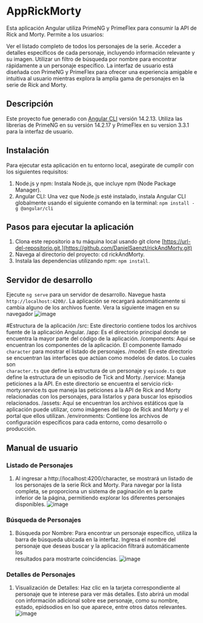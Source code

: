 # AppRickMorty
Esta aplicación Angular utiliza PrimeNG y PrimeFlex para consumir la API de Rick and Morty. Permite a los usuarios:

Ver el listado completo de todos los personajes de la serie.
Acceder a detalles específicos de cada personaje, incluyendo información relevante y su imagen.
Utilizar un filtro de búsqueda por nombre para encontrar rápidamente a un personaje específico.
La interfaz de usuario está diseñada con PrimeNG y PrimeFlex para ofrecer una experiencia amigable e intuitiva al usuario mientras explora la amplia gama de personajes en la serie de Rick and Morty.

## Descripción
Este proyecto fue generado con [Angular CLI](https://github.com/angular/angular-cli) versión 14.2.13. Utiliza las librerias de PrimeNG en su versión 14.2.17 y PrimeFlex en su version 3.3.1 para la interfaz de usuario.

## Instalación
Para ejecutar esta aplicación en tu entorno local, asegúrate de cumplir con los siguientes requisitos:

1. Node.js y npm: Instala Node.js, que incluye npm (Node Package Manager).
2. Angular CLI: Una vez que Node.js esté instalado, instala Angular CLI globalmente usando el siguiente comando en la terminal:  `npm install -g @angular/cli `
   
## Pasos para ejecutar la aplicación
1. Clona este repositorio a tu máquina local usando git clone [https://url-del-repositorio.git.](https://github.com/DanielSaenzt/rickAndMorty.git)
2. Navega al directorio del proyecto: cd rickAndMorty.
3. Instala las dependencias utilizando npm: `npm install`.
   
## Servidor de desarrollo
Ejecute `ng serve` para un servidor de desarrollo. Navegue hasta `http://localhost:4200/`. La aplicación se recargará automáticamente si cambia alguno de los archivos fuente.
Vera la siguiente imagen en su navegador
![image](https://github.com/DanielSaenzt/rickAndMorty/assets/60766477/03251bfb-daf6-46d7-a83f-8e19a4476eb9)

#Estructura de la aplicación
/src: Este directorio contiene todos los archivos fuente de la aplicación Angular.
  /app: Es el directorio principal donde se encuentra la mayor parte del código de la aplicación.
    /components: Aquí se encuentran los componentes de la aplicación. El componente llamado `character` para mostrar el listado de personajes.
    /model: En este directorio se encuentran las interfaces que actúan como modelos de datos. Lo cuales son   
          `character.ts` que define la estructura de un personaje y `episode.ts` que define la estructura de un episodio de Tick and Morty.
    /service: Maneja peticiones a la API. En este directorio se encuentra el servicio 
              rick-morty.service.ts que maneja las peticiones a la API de Rick and Morty relacionadas con los personajes, para listarlos y para buscar los episodios relacionados.
  /assets: Aquí se encuentran los archivos estáticos que la aplicación puede utilizar, como imágenes del logo de Rick and Morty y el portal que ellos utilizan.
  /environments: Contiene los archivos de configuración específicos para cada entorno, como desarrollo o producción.

## Manual de usuario
### Listado de Personajes
1. Al ingresar a http://localhost:4200/character, se mostrará un listado de los personajes de la serie Rick and Morty. Para navegar por la lista completa, se proporciona un sistema de paginación en la parte   
   inferior de la página, permitiendo explorar los diferentes personajes disponibles.
   ![image](https://github.com/DanielSaenzt/rickAndMorty/assets/60766477/46c4e8b6-93bb-4407-9af0-e7c1cd1f2e93)
### Búsqueda de Personajes
1. Búsqueda por Nombre: Para encontrar un personaje específico, utiliza la barra de búsqueda ubicada en la interfaz. Ingresa el nombre del personaje que deseas buscar y la aplicación filtrará automáticamente los   
   resultados para mostrarte coincidencias.
   ![image](https://github.com/DanielSaenzt/rickAndMorty/assets/60766477/234ff7a0-9a8b-4e06-b06a-e27061db1818)
### Detalles de Personajes
1. Visualización de Detalles: Haz clic en la tarjeta correspondiente al personaje que te interese para ver más detalles. Esto abrirá un modal con información adicional sobre ese personaje, como su nombre, estado, epidsodios en lso que aparece, entre otros datos relevantes.
   ![image](https://github.com/DanielSaenzt/rickAndMorty/assets/60766477/f63a0b35-5d43-4afc-93fe-b6c0afb08b33)


